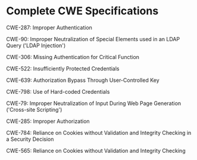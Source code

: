 

# Complete CWE Specifications

CWE-287: Improper Authentication

CWE-90: Improper Neutralization of Special Elements used in an LDAP Query ('LDAP Injection')

CWE-306: Missing Authentication for Critical Function

CWE-522: Insufficiently Protected Credentials

CWE-639: Authorization Bypass Through User-Controlled Key

CWE-798: Use of Hard-coded Credentials

CWE-79: Improper Neutralization of Input During Web Page Generation ('Cross-site Scripting')

CWE-285: Improper Authorization

CWE-784: Reliance on Cookies without Validation and Integrity Checking in a Security Decision

CWE-565: Reliance on Cookies without Validation and Integrity Checking